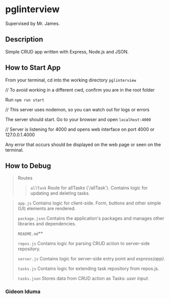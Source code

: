 # pglinterview

Supervised by Mr. James.

## Description

Simple CRUD app written with Express, Node.js and JSON.

## How to Start App

From your terminal, cd into the working directory `pglinterview`

// To avoid working in a different cwd, confirm you are in the root folder


Run `npm run start`

// This server uses nodemon, so you can watch out for logs or errors


The server should start. Go to your browser and open `localhost:4000`

// Server is listening for 4000 and opens web interface on port 4000 or 127.0.0.1.4000



Any error that occurs should be displayed on the web page or seen on the terminal.


## How to Debug

>
>
> Routes
>
>> `allTask` Route for allTasks ('/allTask'). Contains logic for updating and deleting tasks.
>>
>>

> `app.js` Contains logic for client-side. Form, buttons and other simple (UI) elements are rendered.
>
> `package.json` Contains the application's packages and manages other libraries and dependencies.
>
> `README.md`**
>
> `repos.js` Contains logic for parsing CRUD action to server-side repository.
>
> `server.js` Contains logic for server-side entry point and *express(app)*.
>
> `tasks.js` Contains logic for extending task repository from repos.js.
>
> `tasks.json` Stores data from CRUD action as Tasks: *user input*.
>

### Gideon Iduma
